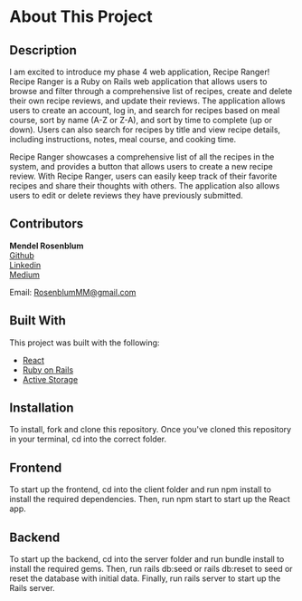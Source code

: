 # About This Project
## Description
I am excited to introduce my phase 4 web application, Recipe Ranger! Recipe Ranger is a Ruby on Rails web application that allows users to browse and filter through a comprehensive list of recipes, create and delete their own recipe reviews, and update their reviews. The application allows users to create an account, log in, and search for recipes based on meal course, sort by name (A-Z or Z-A), and sort by time to complete (up or down). Users can also search for recipes by title and view recipe details, including instructions, notes, meal course, and cooking time.

Recipe Ranger showcases a comprehensive list of all the recipes in the system, and provides a button that allows users to create a new recipe review. With Recipe Ranger, users can easily keep track of their favorite recipes and share their thoughts with others. The application also allows users to edit or delete reviews they have previously submitted.
<br />

## Contributors
**Mendel Rosenblum**
<br />
[Github](https://github.com/mendelr20)
<br />
[Linkedin](https://www.linkedin.com/in/mendelrosenblum/)
<br />
[Medium](https://medium.com/@mendelrosenblum)
<br />


Email: RosenblumMM@gmail.com


## Built With
This project was built with the following:
- [React](https://reactjs.org/)
- [Ruby on Rails](https://rubyonrails.org/)
- [Active Storage](https://edgeguides.rubyonrails.org/active_storage_overview.html/)

  
## Installation
To install, fork and clone this repository. Once you've cloned this repository in your terminal, cd into the correct folder.

## Frontend
To start up the frontend, cd into the client folder and run npm install to install the required dependencies. Then, run npm start to start up the React app.

## Backend
To start up the backend, cd into the server folder and run bundle install to install the required gems. Then, run rails db:seed or rails db:reset to seed or reset the database with initial data. Finally, run rails server to start up the Rails server.